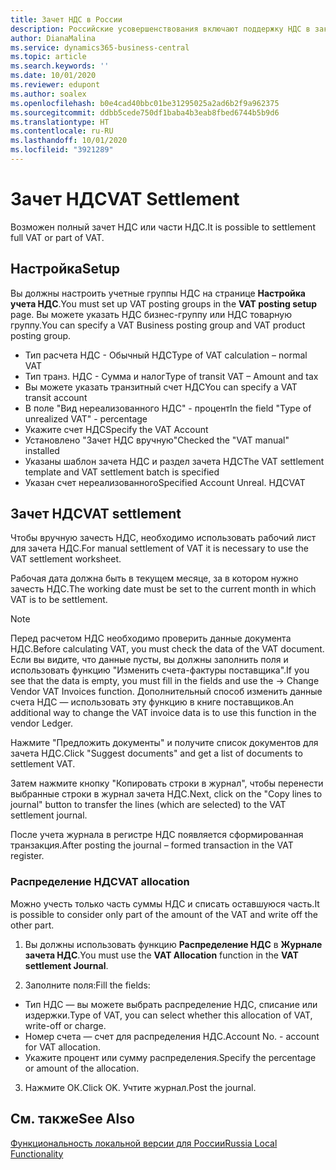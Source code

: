 ```yaml
---
title: Зачет НДС в России
description: Российские усовершенствования включают поддержку НДС в заказах на покупку.
author: DianaMalina
ms.service: dynamics365-business-central
ms.topic: article
ms.search.keywords: ''
ms.date: 10/01/2020
ms.reviewer: edupont
ms.author: soalex
ms.openlocfilehash: b0e4cad40bbc01be31295025a2ad6b2f9a962375
ms.sourcegitcommit: ddbb5cede750df1baba4b3eab8fbed6744b5b9d6
ms.translationtype: HT
ms.contentlocale: ru-RU
ms.lasthandoff: 10/01/2020
ms.locfileid: "3921289"
---
```

# <a name="vat-settlement"></a><span data-ttu-id="91d59-103">Зачет НДС</span><span class="sxs-lookup"><span data-stu-id="91d59-103">VAT Settlement</span></span>

<span data-ttu-id="91d59-104">Возможен полный зачет НДС или части НДС.</span><span class="sxs-lookup"><span data-stu-id="91d59-104">It is possible to settlement full VAT or part of VAT.</span></span>

## <a name="setup"></a><span data-ttu-id="91d59-105">Настройка</span><span class="sxs-lookup"><span data-stu-id="91d59-105">Setup</span></span>

<span data-ttu-id="91d59-106">Вы должны настроить учетные группы НДС на странице **Настройка учета НДС**.</span><span class="sxs-lookup"><span data-stu-id="91d59-106">You must set up VAT posting groups in the **VAT posting setup** page.</span></span> <span data-ttu-id="91d59-107">Вы можете указать НДС бизнес-группу или НДС товарную группу.</span><span class="sxs-lookup"><span data-stu-id="91d59-107">You can specify a VAT Business posting group and VAT product posting group.</span></span>  

- <span data-ttu-id="91d59-108">Тип расчета НДС - Обычный НДС</span><span class="sxs-lookup"><span data-stu-id="91d59-108">Type of VAT calculation – normal VAT</span></span>
- <span data-ttu-id="91d59-109">Тип транз. НДС - Сумма и налог</span><span class="sxs-lookup"><span data-stu-id="91d59-109">Type of transit VAT – Amount and tax</span></span>
- <span data-ttu-id="91d59-110">Вы можете указать транзитный счет НДС</span><span class="sxs-lookup"><span data-stu-id="91d59-110">You can specify a VAT transit account</span></span>
- <span data-ttu-id="91d59-111">В поле "Вид нереализованного НДС" - процент</span><span class="sxs-lookup"><span data-stu-id="91d59-111">In the field "Type of unrealized VAT" - percentage</span></span>
- <span data-ttu-id="91d59-112">Укажите счет НДС</span><span class="sxs-lookup"><span data-stu-id="91d59-112">Specify the VAT Account</span></span>
- <span data-ttu-id="91d59-113">Установлено "Зачет НДС вручную"</span><span class="sxs-lookup"><span data-stu-id="91d59-113">Checked the "VAT manual" installed</span></span>
- <span data-ttu-id="91d59-114">Указаны шаблон зачета НДС и раздел зачета НДС</span><span class="sxs-lookup"><span data-stu-id="91d59-114">The VAT settlement template and VAT settlement batch is specified</span></span>  
- <span data-ttu-id="91d59-115">Указан счет нереализованного</span><span class="sxs-lookup"><span data-stu-id="91d59-115">Specified Account Unreal.</span></span> <span data-ttu-id="91d59-116">НДС</span><span class="sxs-lookup"><span data-stu-id="91d59-116">VAT</span></span>

## <a name="vat-settlement"></a><span data-ttu-id="91d59-117">Зачет НДС</span><span class="sxs-lookup"><span data-stu-id="91d59-117">VAT settlement</span></span>

<span data-ttu-id="91d59-118">Чтобы вручную зачесть НДС, необходимо использовать рабочий лист для зачета НДС.</span><span class="sxs-lookup"><span data-stu-id="91d59-118">For manual settlement of VAT it is necessary to use the VAT settlement worksheet.</span></span>   

<span data-ttu-id="91d59-119">Рабочая дата должна быть в текущем месяце, за в котором нужно зачесть НДС.</span><span class="sxs-lookup"><span data-stu-id="91d59-119">The working date must be set to the current month in which VAT is to be settlement.</span></span>  

> [!NOTE]
> <span data-ttu-id="91d59-120">Перед расчетом НДС необходимо проверить данные документа НДС.</span><span class="sxs-lookup"><span data-stu-id="91d59-120">Before calculating VAT, you must check the data of the VAT document.</span></span> <span data-ttu-id="91d59-121">Если вы видите, что данные пусты, вы должны заполнить поля и использовать функцию "Изменить счета-фактуры поставщика".</span><span class="sxs-lookup"><span data-stu-id="91d59-121">If you see that the data is empty, you must fill in the fields and use the -> Change Vendor VAT Invoices function.</span></span>
> <span data-ttu-id="91d59-122">Дополнительный способ изменить данные счета НДС — использовать эту функцию в книге поставщиков.</span><span class="sxs-lookup"><span data-stu-id="91d59-122">An additional way to change the VAT invoice data is to use this function in the vendor Ledger.</span></span>

<span data-ttu-id="91d59-123">Нажмите "Предложить документы" и получите список документов для зачета НДС.</span><span class="sxs-lookup"><span data-stu-id="91d59-123">Click "Suggest documents" and get a list of documents to settlement VAT.</span></span>  

<span data-ttu-id="91d59-124">Затем нажмите кнопку "Копировать строки в журнал", чтобы перенести выбранные строки в журнал зачета НДС.</span><span class="sxs-lookup"><span data-stu-id="91d59-124">Next, click on the "Copy lines to journal" button to transfer the lines (which are selected) to the VAT settlement journal.</span></span>  

<span data-ttu-id="91d59-125">После учета журнала в регистре НДС появляется сформированная транзакция.</span><span class="sxs-lookup"><span data-stu-id="91d59-125">After posting the journal – formed transaction in the VAT register.</span></span>

### <a name="vat-allocation"></a><span data-ttu-id="91d59-126">Распределение НДС</span><span class="sxs-lookup"><span data-stu-id="91d59-126">VAT allocation</span></span>

<span data-ttu-id="91d59-127">Можно учесть только часть суммы НДС и списать оставшуюся часть.</span><span class="sxs-lookup"><span data-stu-id="91d59-127">It is possible to consider only part of the amount of the VAT and write off the other part.</span></span>

1. <span data-ttu-id="91d59-128">Вы должны использовать функцию **Распределение НДС** в **Журнале зачета НДС**.</span><span class="sxs-lookup"><span data-stu-id="91d59-128">You must use the **VAT Allocation** function in the **VAT settlement Journal**.</span></span>

2. <span data-ttu-id="91d59-129">Заполните поля:</span><span class="sxs-lookup"><span data-stu-id="91d59-129">Fill the fields:</span></span>

- <span data-ttu-id="91d59-130">Тип НДС — вы можете выбрать распределение НДС, списание или издержки.</span><span class="sxs-lookup"><span data-stu-id="91d59-130">Type of VAT, you can select whether this allocation of VAT, write-off or charge.</span></span>
- <span data-ttu-id="91d59-131">Номер счета — счет для распределения НДС.</span><span class="sxs-lookup"><span data-stu-id="91d59-131">Account No. - account for VAT allocation.</span></span>
- <span data-ttu-id="91d59-132">Укажите процент или сумму распределения.</span><span class="sxs-lookup"><span data-stu-id="91d59-132">Specify the percentage or amount of the allocation.</span></span>

3. <span data-ttu-id="91d59-133">Нажмите ОК.</span><span class="sxs-lookup"><span data-stu-id="91d59-133">Click OK.</span></span> <span data-ttu-id="91d59-134">Учтите журнал.</span><span class="sxs-lookup"><span data-stu-id="91d59-134">Post the journal.</span></span>

## <a name="see-also"></a><span data-ttu-id="91d59-135">См. также</span><span class="sxs-lookup"><span data-stu-id="91d59-135">See Also</span></span>

[<span data-ttu-id="91d59-136">Функциональность локальной версии для России</span><span class="sxs-lookup"><span data-stu-id="91d59-136">Russia Local Functionality</span></span>](russia-local-functionality.md)  
